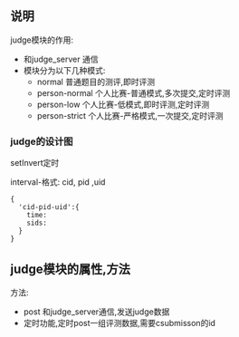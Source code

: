 ## 说明

judge模块的作用:

 - 和judge_server 通信
 - 模块分为以下几种模式:
   - normal     普通题目的测评,即时评测
   - person-normal 个人比赛-普通模式,多次提交,定时评测
   - person-low    个人比赛-低模式,即时评测,定时评测
   - person-strict 个人比赛-严格模式,一次提交,定时评测

### judge的设计图

setInvert定时


interval-格式:
cid, pid ,uid
```
{
  'cid-pid-uid':{
    time:
    sids:
  }
}
```

## judge模块的属性,方法


方法:


 - post 和judge_server通信,发送judge数据
 - 定时功能,定时post一组评测数据,需要csubmisson的id


